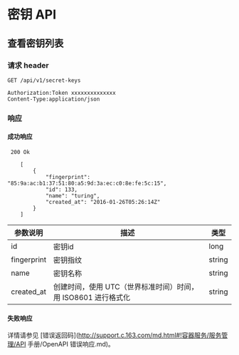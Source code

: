 # 密钥 API

## 查看密钥列表

### 请求 header

    GET /api/v1/secret-keys
    
    Authorization:Token xxxxxxxxxxxxxx
    Content-Type:application/json

### 响应

#### 成功响应

     200 Ok
        
        [
            {
                "fingerprint": "85:9a:ac:b1:37:51:80:a5:9d:3a:ec:c0:8e:fe:5c:15",
                "id": 133,
                "name": "turing",
                "created_at": "2016-01-26T05:26:14Z"
            }
        ]

|   参数说明  |                              描述                             |  类型  |
|-------------|---------------------------------------------------------------|--------|
| id          | 密钥id                                                        | long   |
| fingerprint | 密钥指纹                                                      | string |
| name        | 密钥名称                                                      | string |
| created_at  | 创建时间，使用 UTC（世界标准时间）时间，用 ISO8601 进行格式化 | string |

#### 失败响应
详情请参见 [错误返回码](http://support.c.163.com/md.html#!容器服务/服务管理/API 手册/OpenAPI 错误响应.md)。